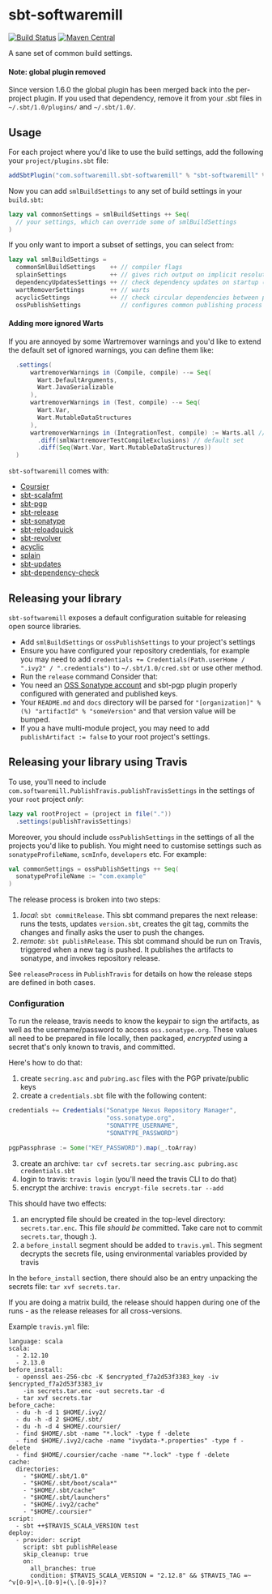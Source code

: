 # sbt-softwaremill
[![Build Status](https://travis-ci.org/softwaremill/sbt-softwaremill.svg?branch=master)](https://travis-ci.org/softwaremill/sbt-softwaremill)
[![Maven Central](https://maven-badges.herokuapp.com/maven-central/com.softwaremill.sbt-softwaremill/sbt-softwaremill/badge.svg)](https://maven-badges.herokuapp.com/maven-central/com.softwaremill.sbt-softwaremill/sbt-softwaremill)  

A sane set of common build settings.

#### Note: global plugin removed
Since version 1.6.0 the global plugin has been merged back into the per-project plugin. 
If you used that dependency, remove it from your .sbt files in `~/.sbt/1.0/plugins/` and `~/.sbt/1.0/`.

## Usage

For each project where you'd like to use the build settings, add the following your `project/plugins.sbt` file:

````scala
addSbtPlugin("com.softwaremill.sbt-softwaremill" % "sbt-softwaremill" % "1.8.4")
````

Now you can add `smlBuildSettings` to any set of build settings in your `build.sbt`:

````scala
lazy val commonSettings = smlBuildSettings ++ Seq(
  // your settings, which can override some of smlBuildSettings
) 
````

If you only want to import a subset of settings, you can select from:

````scala
lazy val smlBuildSettings =
  commonSmlBuildSettings    ++ // compiler flags
  splainSettings            ++ // gives rich output on implicit resolution errors 
  dependencyUpdatesSettings ++ // check dependency updates on startup (max once per 12h)
  wartRemoverSettings       ++ // warts
  acyclicSettings           ++ // check circular dependencies between packages
  ossPublishSettings           // configures common publishing process for all OSS libraries
````

#### Adding more ignored Warts
If you are annoyed by some Wartremover warnings and you'd like to extend the default set of ignored warnings,
you can define them like:

```scala
  .settings(
      wartremoverWarnings in (Compile, compile) --= Seq(
        Wart.DefaultArguments,
        Wart.JavaSerializable
      ),
      wartremoverWarnings in (Test, compile) --= Seq(
        Wart.Var,
        Wart.MutableDataStructures
      ),
      wartremoverWarnings in (IntegrationTest, compile) := Warts.all // custom scope
        .diff(smlWartremoverTestCompileExclusions) // default set
        .diff(Seq(Wart.Var, Wart.MutableDataStructures))
  )
```  

`sbt-softwaremill` comes with:
- [Coursier](https://github.com/coursier/coursier)
- [sbt-scalafmt](https://scalameta.org/scalafmt/docs/installation.html)
- [sbt-pgp](https://github.com/sbt/sbt-pgp)
- [sbt-release](https://github.com/sbt/sbt-release)
- [sbt-sonatype](https://github.com/xerial/sbt-sonatype)
- [sbt-reloadquick](https://github.com/dwijnand/sbt-reloadquick)
- [sbt-revolver](https://github.com/spray/sbt-revolver)
- [acyclic](https://github.com/lihaoyi/acyclic)
- [splain](https://github.com/tek/splain)
- [sbt-updates](https://github.com/rtimush/sbt-updates)
- [sbt-dependency-check](https://github.com/albuch/sbt-dependency-check)

## Releasing your library

`sbt-softwaremill` exposes a default configuration suitable for releasing open source libraries.
- Add `smlBuildSettings` or `ossPublishSettings` to your project's settings
- Ensure you have configured your repository credentials, for example you may need to add
`credentials += Credentials(Path.userHome / ".ivy2" / ".credentials")` to `~/.sbt/1.0/cred.sbt` or
use other method. 
- Run the `release` command
Consider that:
- You need an [OSS Sonatype account](https://www.scala-sbt.org/1.x/docs/Using-Sonatype.html) and sbt-pgp plugin properly configured with generated and published keys.
- Your `README.md` and `docs` directory will be parsed for `"[organization]" %(%) "artifactId" % "someVersion"` and that version value will be bumped.
- If you a have multi-module project, you may need to add `publishArtifact := false` to your root project's settings. 

## Releasing your library using Travis

To use, you'll need to include `com.softwaremill.PublishTravis.publishTravisSettings` in the settings of your 
`root` project *only*:

```scala
lazy val rootProject = (project in file("."))
  .settings(publishTravisSettings)
```  
  
Moreover, you should include `ossPublishSettings` in the settings of all the projects you'd like to publish. You might 
need to customise settings such as `sonatypeProfileName`, `scmInfo`, `developers` etc. For example:  
  
```scala
val commonSettings = ossPublishSettings ++ Seq(
  sonatypeProfileName := "com.example"
)
```

The release process is broken into two steps:

1. *local*: `sbt commitRelease`. This sbt command prepares the next release: runs the tests, updates `version.sbt`,
creates the git tag, commits the changes and finally asks the user to push the changes.
2. *remote*: `sbt publishRelease`. This sbt command should be run on Travis, triggered when a new tag is pushed. It
publishes the artifacts to sonatype, and invokes repository release.

See `releaseProcess` in `PublishTravis` for details on how the release steps are defined in both cases.

### Configuration

To run the release, travis needs to know the keypair to sign the artifacts, as well as the username/password to
access `oss.sonatype.org`. These values all need to be prepared in file locally, then packaged, *encrypted* using
a secret that's only known to travis, and committed.

Here's how to do that:

1. create `secring.asc` and `pubring.asc` files with the PGP private/public keys
2. create a `credentials.sbt` file with the following content:

```scala
credentials += Credentials("Sonatype Nexus Repository Manager",
                           "oss.sonatype.org",
                           "SONATYPE_USERNAME",
                           "SONATYPE_PASSWORD")

pgpPassphrase := Some("KEY_PASSWORD").map(_.toArray)
```

3. create an archive: `tar cvf secrets.tar secring.asc pubring.asc credentials.sbt`
4. login to travis: `travis login` (you'll need the travis CLI to do that)
5. encrypt the archive: `travis encrypt-file secrets.tar --add`

This should have two effects:

1. an encrypted file should be created in the top-level directory: `secrets.tar.enc`. This file *should be* committed.
Take care not to commit `secrets.tar`, though :).
2. a `before_install` segment should be added to `travis.yml`. This segment decrypts the secrets file, using 
environmental variables provided by travis

In the `before_install` section, there should also be an entry unpacking the secrets file: `tar xvf secrets.tar`.

If you are doing a matrix build, the release should happen during one of the runs - as the release releases for all
cross-versions.

Example `travis.yml` file:

```
language: scala
scala:
  - 2.12.10
  - 2.13.0
before_install:
  - openssl aes-256-cbc -K $encrypted_f7a2d53f3383_key -iv $encrypted_f7a2d53f3383_iv
    -in secrets.tar.enc -out secrets.tar -d
  - tar xvf secrets.tar
before_cache:
  - du -h -d 1 $HOME/.ivy2/
  - du -h -d 2 $HOME/.sbt/
  - du -h -d 4 $HOME/.coursier/
  - find $HOME/.sbt -name "*.lock" -type f -delete
  - find $HOME/.ivy2/cache -name "ivydata-*.properties" -type f -delete
  - find $HOME/.coursier/cache -name "*.lock" -type f -delete
cache:
  directories:
    - "$HOME/.sbt/1.0"
    - "$HOME/.sbt/boot/scala*"
    - "$HOME/.sbt/cache"
    - "$HOME/.sbt/launchers"
    - "$HOME/.ivy2/cache"
    - "$HOME/.coursier"
script:
  - sbt ++$TRAVIS_SCALA_VERSION test
deploy:
  - provider: script
    script: sbt publishRelease
    skip_cleanup: true
    on:
      all_branches: true
      condition: $TRAVIS_SCALA_VERSION = "2.12.8" && $TRAVIS_TAG =~ ^v[0-9]+\.[0-9]+(\.[0-9]+)?
```